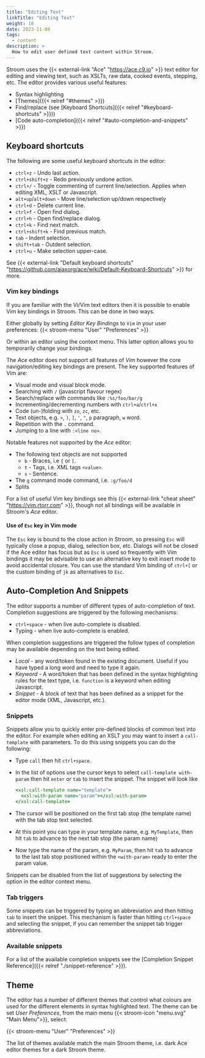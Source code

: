 ```yaml
---
title: "Editing Text"
linkTitle: "Editing Text"
weight: 10
date: 2023-11-08
tags:
  - content
description: >
  How to edit user defined text content within Stroom.
---
```


Stroom uses the {{< external-link "Ace" "https://ace.c9.io" >}} text editor for editing and viewing text, such as XSLTs, raw data, cooked events, stepping, etc.
The editor provides various useful features:

* Syntax highlighting
* [Themes]({{< relref "#themes" >}})
* Find/replace (see [Keyboard Shortcuts]({{< relref "#keyboard-shortcuts" >}}))
* [Code auto-completion]({{< relref "#auto-completion-and-snippets" >}})


## Keyboard shortcuts

The following are some useful keyboard shortcuts in the editor:

* `ctrl+z` - Undo last action.
* `ctrl+shift+z` - Redo previously undone action.
* `ctrl+/` - Toggle commenting of current line/selection. Applies when editing XML, XSLT or Javascript.
* `alt+up`/`alt+down` - Move line/selection up/down respectively
* `ctrl+d` - Delete current line.
* `ctrl+f` - Open find dialog.
* `ctrl+h` - Open find/replace dialog.
* `ctrl+k` - Find next match.
* `ctrl+shift+k` - Find previous match.
* `tab` - Indent selection.
* `shift+tab` - Outdent selection.
* `ctrl+u` - Make selection upper-case.

See {{< external-link "Default keyboard shortcuts" "https://github.com/ajaxorg/ace/wiki/Default-Keyboard-Shortcuts" >}} for more.


### Vim key bindings

If you are familiar with the Vi/Vim text editors then it is possible to enable Vim key bindings in Stroom.
This can be done in two ways.

Either globally by setting _Editor Key Bindings_ to `Vim` in your user preferences:
{{< stroom-menu "User" "Preferences" >}}

Or within an editor using the context menu.
This latter option allows you to temporarily change your bindings.

The _Ace_ editor does not support all features of _Vim_ however the core navigation/editing key bindings are present.
The key supported features of Vim are:

* Visual mode and visual block mode.
* Searching with `/` (javascript flavour regex)
* Search/replace with commands like `:%s/foo/bar/g`
* Incrementing/decrementing numbers with `ctrl+a`/`ctrl+x`
* Code (un-)folding with `zo`, `zc`, etc.
* Text objects, e.g. `>`, `)`, `]`, `'`, `"`, `p` paragraph, `w` word.
* Repetition with the `.` command.
* Jumping to a line with `:<line no>`.

Notable features not supported by the _Ace_ editor:

* The following text objects are not supported
  * `b` - Braces, i.e `{` or `[`.
  * `t` - Tags, i.e. XML tags `<value>`.
  * `s` - Sentence.
* The `g` command mode command, i.e. `:g/foo/d`
* Splits

For a list of useful Vim key bindings see this {{< external-link "cheat sheet" "https://vim.rtorr.com" >}}, though not all bindings will be available in Stroom's _Ace_ editor.


#### Use of `Esc` key in Vim mode

The `Esc` key is bound to the close action in Stroom, so pressing `Esc` will typically close a popup, dialog, selection box, etc.
Dialogs will not be closed if the Ace editor has focus but as `Esc` is used so frequently with Vim bindings it may be advisable to use an alternative key to exit insert mode to avoid accidental closure.
You can use the standard Vim binding of `ctrl+[` or the custom binding of `jk` as alternatives to `Esc`.


## Auto-Completion And Snippets

The editor supports a number of different types of auto-completion of text.
Completion suggestions are triggered by the following mechanisms:

* `ctrl+space` - when live auto-complete is disabled.
* Typing - when live auto-complete is enabled.

When completion suggestions are triggered the follow types of completion may be available depending on the text being edited.

* _Local_ - any word/token found in the existing document.
  Useful if you have typed a long word and need to type it again.
* _Keyword_ - A word/token that has been defined in the syntax highlighting rules for the text type, i.e. `function` is a keyword when editing Javascript.
* _Snippet_ - A block of text that has been defined as a snippet for the editor mode (XML, Javascript, etc.).


### Snippets

Snippets allow you to quickly enter pre-defined blocks of common text into the editor.
For example when editing an XSLT you may want to insert a `call-template` with parameters.
To do this using snippets you can do the following:

* Type `call` then hit `ctrl+space`.
* In the list of options use the cursor keys to select `call-template with-param` then hit `enter` or `tab` to insert the snippet.
  The snippet will look like 

  ``` xslt
  <xsl:call-template name="template">
    <xsl:with-param name="param"></xsl:with-param>
  </xsl:call-template>
  ```

* The cursor will be positioned on the first tab stop (the template name) with the tab stop text selected.
* At this point you can type in your template name, e.g. `MyTemplate`, then hit `tab` to advance to the next tab stop (the param name)
* Now type the name of the param, e.g. `MyParam`, then hit `tab` to advance to the last tab stop positioned within the `<with-param>` ready to enter the param value.

Snippets can be disabled from the list of suggestions by selecting the option in the editor context menu.

### Tab triggers

Some snippets can be triggered by typing an abbreviation and then hitting `tab` to insert the snippet.
This mechanism is faster than hitting `ctrl+space` and selecting the snippet, if you can remember the snippet tab trigger abbreviations.


### Available snippets

For a list of the available completion snippets see the [Completion Snippet Reference]({{< relref "./snippet-reference" >}}).


## Theme

The editor has a number of different themes that control what colours are used for the different elements in syntax highlighted text.
The theme can be set _User Preferences_, from the main menu {{< stroom-icon "menu.svg" "Main Menu">}}, select:

{{< stroom-menu "User" "Preferences" >}}

The list of themes available match the main Stroom theme, i.e. dark Ace editor themes for a dark Stroom theme.


